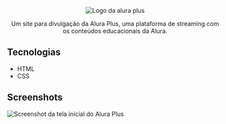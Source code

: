 <p align="center"> <img src="https://aluraplus-tau-ten-72.vercel.app/assets/Logo.png" alt="Logo da alura plus"> </p>
<p align="center">Um site para divulgação da Alura Plus, uma plataforma de streaming com os conteúdos educacionais da Alura.</p>

## Tecnologias
* HTML
* CSS
## Screenshots
![Screenshot da tela inicial do Alura Plus](https://imgur.com/nKUf7MK.png)
